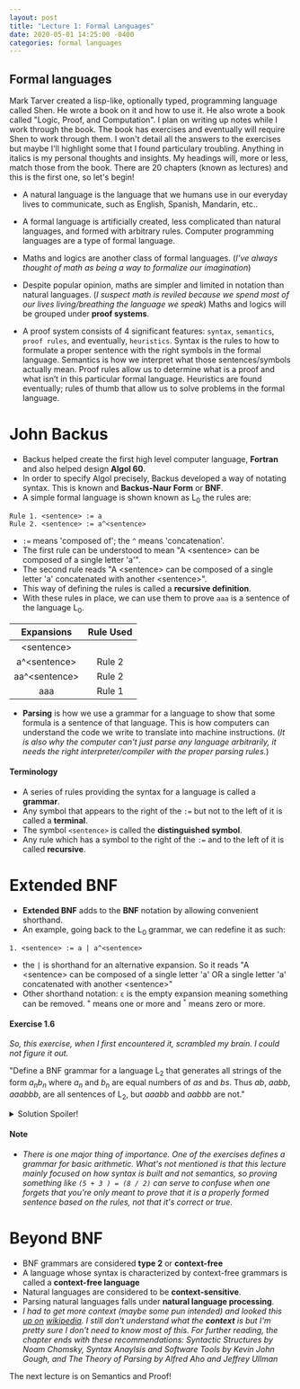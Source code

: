 ```yaml
---
layout: post
title: "Lecture 1: Formal Languages"
date: 2020-05-01 14:25:00 -0400
categories: formal languages
---
```


## Formal languages

Mark Tarver created a lisp-like, optionally typed, programming language called Shen. He wrote a book on it and how to use it. He also wrote a book called "Logic, Proof, and Computation". I plan on writing up notes while I work through the book. The book has exercises and eventually will require Shen to work through them. I won't detail all the answers to the exercises but maybe I'll highlight some that I found particulary troubling. Anything in italics is my personal thoughts and insights. My headings will, more or less, match those from the book. There are 20 chapters (known as lectures) and this is the first one, so let's begin!

- A natural language is the language that we humans use in our everyday lives to communicate, such as English, Spanish, Mandarin, etc..

- A formal language is artificially created, less complicated than natural languages, and formed with arbitrary rules. Computer programming languages are a type of formal language.

- Maths and logics are another class of formal languages. (_I’ve always thought of math as being a way to formalize our imagination_)

- Despite popular opinion, maths are simpler and limited in notation than natural languages. (_I suspect math is reviled because we spend most of our lives living/breathing the language we speak_)
Maths and logics will be grouped under **proof systems**.

- A proof system consists of 4 significant features: `syntax`, `semantics`, `proof rules`, and eventually, `heuristics`.
Syntax is the rules to how to formulate a proper sentence with the right symbols in the formal language. Semantics is how we interpret what those sentences/symbols actually mean. Proof rules allow us to determine what is a proof and what isn’t in this particular formal language. Heuristics are found eventually; rules of thumb that allow us to solve problems in the formal language.

# John Backus

- Backus helped create the first high level computer language, **Fortran** and also helped design **Algol 60**.
- In order to specify Algol precisely, Backus developed a way of notating syntax. This is known and **Backus-Naur Form** or **BNF**.
- A simple formal language is shown known as L<sub>0</sub> the rules are:

```
Rule 1. <sentence> := a
Rule 2. <sentence> := a^<sentence>
```

- `:=` means 'composed of'; the `^` means 'concatenation'.
- The first rule can be understood to mean "A \<sentence\> can be composed of a single letter 'a'".
- The second rule reads "A \<sentence\> can be composed of a single letter 'a' concatenated with another \<sentence\>".
- This way of defining the rules is called a **recursive definition**.
- With these rules in place, we can use them to prove `aaa` is a sentence of the language L<sub>0</sub>.

| Expansions | Rule Used |
| :----------:| :----------:|
| \<sentence\>    |    |
| a^\<sentence\> | Rule 2 |
| aa^\<sentence\> | Rule 2 |
| aaa | Rule 1|

- **Parsing** is how we use a grammar for a language to show that some formula is a sentence of that language. This is how computers can understand the code we write to translate into machine instructions. (_It is also why the computer can't just parse any language arbitrarily, it needs the right interpreter/compiler with the proper parsing rules._)

#### Terminology

- A series of rules providing the syntax for a language is called a **grammar**. 
- Any symbol that appears to the right of the `:=` but not to the left of it is called a **terminal**. 
- The symbol `<sentence>` is called the **distinguished symbol**.
- Any rule which has a symbol to the right of the `:=` and to the left of it is called **recursive**.

# Extended BNF

- **Extended BNF** adds to the **BNF** notation by allowing convenient shorthand.
- An example, going back to the L<sub>0</sub> grammar, we can redefine it as such:

```
1. <sentence> := a | a^<sentence>
```

- the `|` is shorthand for an alternative expansion. So it reads "A \<sentence\> can be composed of a single letter 'a' OR a single letter 'a' concatenated with another \<sentence\>"
- Other shorthand notation: `ε` is the empty expansion meaning something can be removed. <sup>`+`</sup> means one or more and <sup>`*`</sup> means zero or more.

#### Exercise 1.6

_So, this exercise, when I first encountered it, scrambled my brain. I could not figure it out._

"Define a BNF grammar for a language L<sub>2</sub> that generates all strings of the form _a<sub>n</sub>b<sub>n</sub>_ where _a<sub>n</sub>_ and _b<sub>n</sub>_ are equal numbers of _as_ and _bs_. Thus _ab_, _aabb_, _aaabbb_, are all sentences of L<sub>2</sub>, but _aaabb_ and _aabbb_ are not."

<details markdown="1">
<summary markdown="span">Solution Spoiler!</summary>

_I think it took me a few days and when the answer finally dawned on me, I felt a bit stupid. But I'm not stupid since I'm the one that figured it out so I guess that's that. All it took was placing the recursive portion in a different location in the definition._

```
Rule 1. <sentence> := a^b
Rule 2. <sentence> := a^<sentence>^b
```

_Or if you prefer in Extended BNF:_

```
1. <sentence> := a^b | a^<sentence>^b
```
</details>

#### Note

- _There is one major thing of importance. One of the exercises defines a grammar for basic arithmetic. What's not mentioned is that this lecture mainly focused on how syntax is built and not semantics, so proving something like `(5 + 3 ) = (8 / 2)` can serve to confuse when one forgets that you're only meant to prove that it is a properly formed sentence based on the rules, not that it's correct or true._

# Beyond BNF

- BNF grammars are considered **type 2** or **context-free**
- A language whose syntax is characterized by context-free grammars is called a **context-free language**
- Natural languages are considered to be **context-sensitive**.
- Parsing natural languages falls under **natural language processing**.
- _I had to get more context (maybe some pun intended) and looked this [up on](https://en.wikipedia.org/wiki/Context-free_grammar) [wikipedia](https://en.wikipedia.org/wiki/Context-sensitive_grammar). I still don't understand what the **context** is but I'm pretty sure I don't need to know most of this. For further reading, the chapter ends with these recommendations: Syntactic Structures by Noam Chomsky, Syntax Anaylsis and Software Tools by Kevin John Gough, and The Theory of Parsing by Alfred Aho and Jeffrey Ullman_

The next lecture is on Semantics and Proof!